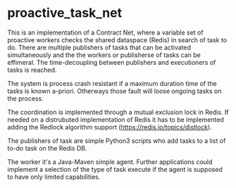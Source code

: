 # proactive_task_net

This is an implementation of a Contract Net, where a variable set of proactive workers checks the shared dataspace (Redis) in search of task to do.
There are multiple publishers of tasks that can be activated simultaneously and the the workers or publisherse of tasks can be effimeral.
The time-decoupling between publishers and executioners of tasks is reached.

The system is process crash resistant if a maximum duration time of the tasks is known a-priori. Otherways those fault will loose ongoing tasks on the process.

The coordination is implemented through a mutual exclusion lock in Redis. If needed on a distrubuted implementation of Redis it has to be implemented adding the Redlock algorithm support (https://redis.io/topics/distlock).

The publishers of task are simple Python3 scripts who add tasks to a list of to-do task on the Redis DB.

The worker it's a Java-Maven simple agent. Further applications could implement a selection of the type of task execute if the agent is supposed to have only limited capabilities.
